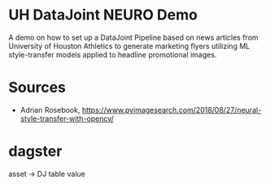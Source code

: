 # UH DataJoint NEURO Demo

A demo on how to set up a DataJoint Pipeline based on news articles from University of Houston Athletics to generate marketing flyers utilizing ML style-transfer models applied to headline promotional images.

# Sources

- Adrian Rosebook, https://www.pyimagesearch.com/2018/08/27/neural-style-transfer-with-opencv/


# dagster

asset -> DJ table value